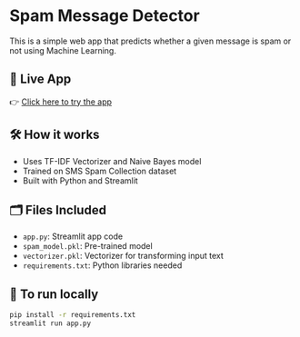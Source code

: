 # Spam Message Detector

This is a simple web app that predicts whether a given message is spam or not using Machine Learning.

## 🚀 Live App
👉 [Click here to try the app](PASTE-YOUR-STREAMLIT-APP-LINK-HERE)

## 🛠 How it works
- Uses TF-IDF Vectorizer and Naive Bayes model
- Trained on SMS Spam Collection dataset
- Built with Python and Streamlit

## 🗂 Files Included
- `app.py`: Streamlit app code
- `spam_model.pkl`: Pre-trained model
- `vectorizer.pkl`: Vectorizer for transforming input text
- `requirements.txt`: Python libraries needed

## 🧪 To run locally
```bash
pip install -r requirements.txt
streamlit run app.py
